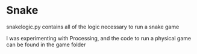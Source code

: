 # Snake
snakelogic.py contains all of the logic necessary to run a snake game


I was experimenting with Processing, and the code to run a physical game can be found in the game folder
